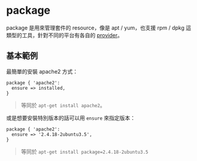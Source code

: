# package

package 是用來管理套件的 resource，像是 apt / yum，也支援 rpm / dpkg 這類型的工具，針對不同的平台有各自的 [provider][package-provider]。

## 基本範例

最簡單的安裝 apache2 方式：

```puppet
package { 'apache2':
  ensure => installed,
}
```

> 等同於 `apt-get install apache2`。

或是想要安裝特別版本的話可以用 `ensure` 來指定版本：

```puppet
package { 'apache2': 
  ensure => '2.4.18-2ubuntu3.5',
}
```

> 等同於 `apt-get install package=2.4.18-2ubuntu3.5`

[package-provider]: https://puppet.com/docs/puppet/5.3/types/package.html#package-attribute-provider
